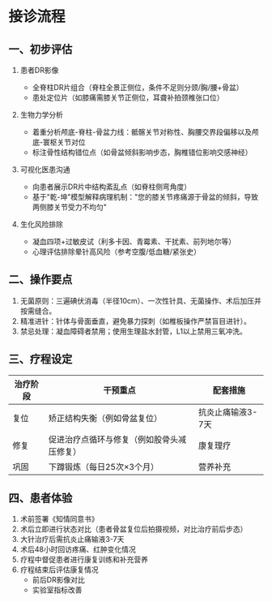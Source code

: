 # 接诊流程

## 一、初步评估

1. 患者DR影像  
   - 全脊柱DR片组合（脊柱全景正侧位，条件不足则分颈/胸/腰+骨盆）
   - 患处定位片（如膝痛需膝关节正侧位，耳聋补拍颈椎张口位）

2. 生物力学分析  
   - 着重分析颅底-脊柱-骨盆力线：骶髂关节对称性、胸腰交界段偏移以及颅底-寰枢关节对位
   - 标注骨性结构错位点（如骨盆倾斜影响步态，胸椎错位影响交感神经）

3. 可视化医患沟通  
   - 向患者展示DR片中结构紊乱点（如脊柱侧弯角度）
   - 基于"乾-坤"模型解释病理机制："您的膝关节疼痛源于骨盆的倾斜，导致两侧膝关节受力不均匀"

4. 生化风险排除  
   - 凝血四项+过敏皮试（利多卡因、青霉素、干扰素、前列地尔等）
   - 心理评估排除晕针高风险（参考空腹/低血糖/紧张史）

## 二、操作要点

1. 无菌原则：三遍碘伏消毒（半径10cm）、一次性针具、无菌操作、术后加压并按需缝合。
2. 精准进针：针体与骨面垂直，避免暴力探刺（如椎板操作严禁盲目进针）。
3. 禁忌处理：凝血障碍者禁用；使用生理盐水封管，L1以上禁用三氧冲洗。

## 三、疗程设定  

| 治疗阶段 | 干预重点 | 配套措施 |
|---|---|---|
| 复位 | 矫正结构失衡（例如骨盆复位） | 抗炎止痛输液3-7天 |
| 修复 | 促进治疗点循环与修复（例如股骨头减压修复） | 康复理疗 |
| 巩固 | 下蹲锻炼（每日25次×3个月） | 营养补充 |

## 四、患者体验

1. 术前签署《知情同意书》
2. 术后立即进行状态对比（患者骨盆复位后拍摄视频，对比治疗前后步态）  
3. 大针治疗后需抗炎止痛输液3-7天
4. 术后48小时回访疼痛、红肿变化情况  
5. 疗程中督促患者进行康复训练和补充营养
6. 疗程结束后评估康复情况
   - 前后DR影像对比
   - 实验室指标改善
